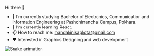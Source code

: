 Hi there 👋

- 🔭 I’m currently studying Bachelor of Electronics, Communication and Information Engineering at Pashchimanchal Campus, Pokhara. 
- 🌱 I’m currently learning React.
- 📫 How to reach me: mandakinisapkota@gmail.com
- ❤ Interested in Graphics Designing and web development


<!--
**Mandakini-S/Mandakini-S** is a ✨ _special_ ✨ repository because its `README.md` (this file) appears on your GitHub profile.

Here are some ideas to get you started:

- 🔭 I’m currently working on ...
- 🌱 I’m currently learning ...
- 👯 I’m looking to collaborate on ...
- 🤔 I’m looking for help with ...
- 💬 Ask me about ...
- 📫 How to reach me: ...
- 😄 Pronouns: ...
- ⚡ Fun fact: ...
-->

![Snake animation](https://github.com/thepiyushmalhotra/thepiyushmalhotra/blob/output/github-contribution-grid-snake.svg)
